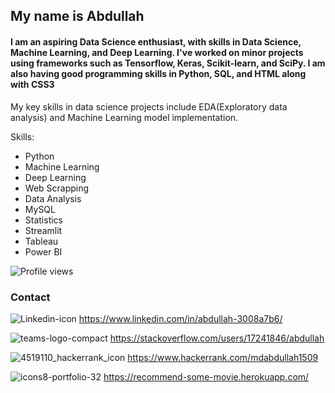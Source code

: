 ## My name is Abdullah

#### I am an aspiring Data Science enthusiast, with skills in Data Science, Machine Learning, and Deep Learning. I've worked on minor projects using frameworks such as Tensorflow, Keras, Scikit-learn, and SciPy. I am also having good programming skills in Python, SQL, and HTML along with CSS3

My key skills in data science projects include EDA(Exploratory data analysis) and Machine Learning model implementation.

Skills:
* Python
* Machine Learning
* Deep Learning
* Web Scrapping
* Data Analysis
* MySQL
* Statistics
* Streamlit
* Tableau
* Power BI
        

![Profile views](https://gpvc.arturio.dev/[mdabdullah1509])

### Contact
![Linkedin-icon](https://user-images.githubusercontent.com/58501537/140074126-2a9c2c61-e5df-45c2-9413-ece1efd836f3.png)  https://www.linkedin.com/in/abdullah-3008a7b6/

![teams-logo-compact](https://user-images.githubusercontent.com/58501537/140074828-98d8b529-31ed-4042-b2f1-37c9c771d366.png)  https://stackoverflow.com/users/17241846/abdullah

![4519110_hackerrank_icon](https://user-images.githubusercontent.com/58501537/183242120-df0c81dc-dca7-4f4b-8e8d-9f15d6528a39.png) https://www.hackerrank.com/mdabdullah1509


![icons8-portfolio-32](https://user-images.githubusercontent.com/58501537/170930108-c95464b5-aeb1-4a64-b80b-c1bcd8e9ac81.png) https://recommend-some-movie.herokuapp.com/
